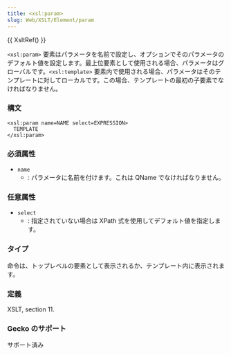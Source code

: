 ```yaml
---
title: <xsl:param>
slug: Web/XSLT/Element/param
---
```

{{ XsltRef() }}

`<xsl:param>` 要素はパラメータを名前で設定し、オプションでそのパラメータのデフォルト値を設定します。最上位要素として使用される場合、パラメータはグローバルです。`<xsl:template>` 要素内で使用される場合、パラメータはそのテンプレートに対してローカルです。この場合、テンプレートの最初の子要素でなければなりません。

### 構文

```
<xsl:param name=NAME select=EXPRESSION>
  TEMPLATE
</xsl:param>
```

### 必須属性

- `name`
  - : パラメータに名前を付けます。これは QName でなければなりません。

### 任意属性

- `select`
  - : 指定されていない場合は XPath 式を使用してデフォルト値を指定します。

### タイプ

命令は、トップレベルの要素として表示されるか、テンプレート内に表示されます。

### 定義

XSLT, section 11.

### Gecko のサポート

サポート済み
